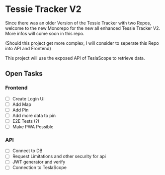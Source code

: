 # Tessie Tracker V2

Since there was an older Version of the Tessie Tracker with two Repos, welcome to the new Monorepo for the new all enhanced Tessie Tracker V2. More infos will come soon in this repo.

(Should this project get more complex, I will consider to seperate this Repo into API and Frontend)

This project will use the exposed API of TeslaScope to retrieve data.

## Open Tasks

### Frontend

- [ ] Create Login UI
- [ ] Add Map
- [ ] Add Pin
- [ ] Add more data to pin
- [ ] E2E Tests (?)
- [ ] Make PWA Possible

### API

- [ ] Connect to DB
- [ ] Request Limitations and other security for api
- [ ] JWT generator and verify
- [ ] Connection to TeslaScope
